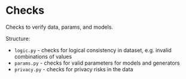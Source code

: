 # Checks

Checks to verify data, params, and models.

Structure:
- `logic.py` - checks for logical consistency in dataset, e.g. invalid combinations of values
- `params.py` - checks for valid parameters for models and generators
- `privacy.py` - checks for privacy risks in the data


